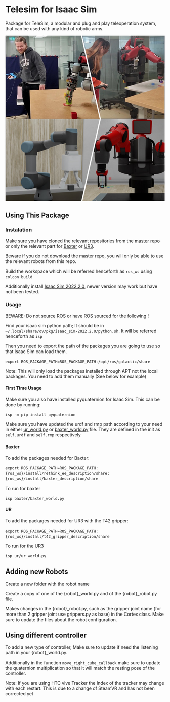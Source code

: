 # Telesim for Isaac Sim

Package for TeleSim, a modular and plug and play teleoperation system, that can be used with any kind of robotic arms.

![picture](docs/images/teleop_system_robots.png)

## Using This Package

### Instalation

Make sure you have cloned the relevant repositories from the [master repo](https://github.com/09ubberboy90/telesim_pnp) or only the relevant part for [Baxter](https://github.com/09ubberboy90/telesim_pnp_baxter.git) or [UR3](https://github.com/09ubberboy90/telesim_pnp_ur.git).

Beware if you do not download the master repo, you will only be able to use the relevant robots from this repo.

Build the workspace which will be referred henceforth as `ros_ws` using `colcon build`

Additionally install [Isaac Sim 2022.2.0](https://docs.omniverse.nvidia.com/isaacsim/latest/install_workstation.html), newer version may work but have not been tested.

### Usage

BEWARE: Do not source ROS or have ROS sourced for the following !

Find your isaac sim python path; It should be in `~/.local/share/ov/pkg/isaac_sim-2022.2.0/python.sh`. It will be referred henceforth as `isp`

Then you need to export the path of the packages you are going to use so that Isaac Sim can load them.

`export ROS_PACKAGE_PATH=ROS_PACKAGE_PATH:/opt/ros/galactic/share`

Note: This will only load the packages installed through APT not the local packages. You need to add them manually (See below for example)

#### First Time Usage

Make sure you also have installed pyquaternion for Isaac Sim. This can be done by running:

`isp -m pip install pyquaternion`

Make sure you have updated the urdf and rmp path according to your need in either [ur_world.py](ur3/ur_world.py) or [baxter_world.py](baxter/baxter_world.py) file. They are defined in the init as `self.urdf` and `self.rmp` respectively

#### Baxter

To add the packages needed for Baxter:

`export ROS_PACKAGE_PATH=ROS_PACKAGE_PATH:{ros_ws}/install/rethink_ee_description/share:{ros_ws}/install/baxter_description/share`

To run for baxter

`isp baxter/baxter_world.py`

#### UR

To add the packages needed for UR3 with the T42 gripper:

`export ROS_PACKAGE_PATH=ROS_PACKAGE_PATH:{ros_ws}/install/t42_gripper_description/share`

To run for the UR3

`isp ur/ur_world.py`

## Adding new Robots

Create a new folder with the robot name

Create a copy of one of the {robot}_world.py and of the {robot}_robot.py file.

Makes changes in the {robot}_robot.py, such as the gripper joint name (for more than 2 gripper joint use grippers.py as base) in the Cortex class. Make sure to update the files about the robot configuration.

## Using different controller

To add a new type of controller, Make sure to update if need the listening path in your {robot}_world.py.

Additionally in the function `move_right_cube_callback` make sure to update the quaternion multiplication so that it will match the resting pose of the controller.

Note: If you are using HTC vive Tracker the Index of the tracker may change with each restart. This is due to a change of SteamVR and has not been corrected yet
